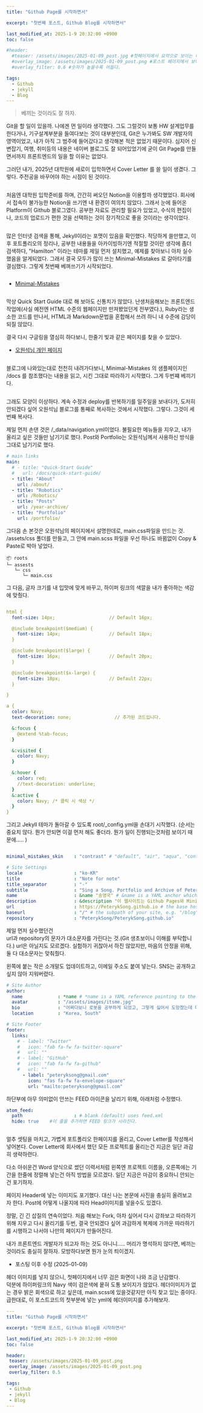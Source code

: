 ```yaml
---
title: "Github Page를 시작하면서"

excerpt: "첫번째 포스트, Github Blog를 시작하면서"

last_modified_at: 2025-1-9 20:32:00 +0900
toc: false

#header:
  #teaser: /assets/images/2025-01-09_post.jpg #첫페이지에서 요약으로 보이는 페이지.
  #overlay_image: /assets/images/2025-01-09_post.png #포스트 페이지에서 보이는 이미지
  #overlay_filter: 0.6 #숫자가 높을수록 어둡다.

tags:
  - Github
  - jekyll
  - Blog
---
```


> 베끼는 것이라도 잘 하자. 

 Git을 할 일이 있을까. 나에겐 먼 일이라 생각했다. 그도 그럴것이 보통 HW 설계업무를 한다거나, 기구설계부분을 들여다보는 것이 대부분인데, 
Git은 누가봐도 SW 개발자의 영역이었고, 내가 아직 그 범주에 들어갔다고 생각해본 적은 없었기 때문이다. 심지어 신변잡기, 여행, 취미등의 
내용은 네이버 블로그도 잘 되어있었기에 굳이 Git Page를 만들면서까지 프론트엔드의 일을 할 이유는 없었다.  

 그러던 내가, 2025년 대학원에 새로이 입학하면서 Cover Letter 를 쓸 일이 생겼다. 그렇다. 주전공을 바꾸어야 하는 시점이 된 것이다.

<img src="/assets/images/2025-01-09_notion.jpg" alt="">

 처음엔 대학원 입학준비를 하며, 간간히 써오던 Notion을 이용할까 생각했었다. 회사에서 접속이 불가능한 Notion을 쓰기엔 내 환경이 여의치 않았다. 그래서 눈에 들어온 Platform이 Github 블로그였다. 공부한 자료도 관리할 필요가 있었고, 수식의 편집이나, 코드의 업로드가 편한 것을 선택하는 것이 장기적으로 좋을 것이라는 생각이었다. 

<img src="/assets/images/2025-01-09-git.png" alt="">

 많은 인터넷 검색을 통해, Jekyll이라는 포맷이 있음을 확인했다. 적당하게 쓸만했고, 이후 포트폴리오의 정리나, 공부한 내용들을 아카이빙하기엔 적절할 것이란 생각에 좀더 검색하다, \"Hamilton\" 이라는 테마를 제일 먼저 설치했고, 예제를 찾아보니 아차 실수했음을 알게되었다. 그래서 결국 모두가 많이 쓰는 Minimal-Mistakes 로 갈아타기를 결심했다. 그렇게 첫번째 베껴쓰기가 시작되었다. 

 <img src="/assets/images/2025-01-09-hamilton.png" alt="">

 *  [Minimal-Mistakes](https://mmistakes.github.io/minimal-mistakes/)

 <img src="/assets/images/2025-01-09-minimal-mistakes.png" alt="">

 막상 Quick Start Guide 대로 해 보아도 신통치가 않았다. 난생처음해보는 프론트엔드 작업에(사실 예전엔 HTML 수준의 웹페이지만 만져봤었던게 전부였다.), Ruby라는 생소한 코드를 만나서, HTML과 Markdown문법을 혼합해서 쓰려 하니 내 수준에 감당이 되질 않았다. 

 결국 다시 구글링을 열심히 하다보니, 한줄기 빛과 같은 페이지를 찾을 수 있었다. 

* [오원석님 개인 페이지](https://www.wonseoko.com/jekyll/minimal-mistakes/)

 <img src="/assets/images/2025-01-09_owonseok.png" alt="">

블로그에 나와있는대로 천천히 내려가다보니, Minimal-Mistakes 의 샘플페이지인 /docs 를 참조했다는 내용을 읽고, 시킨 그대로 따라하기 시작했다. 그게 두번쨰 베끼기다. 

 <img src="/assets/images/2025-01-09-mm_docs.png" alt="">

그래도 모양이 이상하다. 계속 수정과 deploy를 반복하기를 일주일을 보내다가, 도저히 안되겠다 싶어 오원석님 블로그를 통째로 복사하는 것에서 시작했다. 그렇다. 그것이 세번째 복사다. 

제일 먼저 손댄 것은 /_data/navigation.yml이었다. 불필요한 메뉴들을 지우고, 내가 올리고 싶은 것들만 남기기로 했다. Post와 Portfolio는 오원석님께서 사용하신 방식을 그대로 남기기로 했다. 

```yml
# main links
main:
  # - title: "Quick-Start Guide"
  #   url: /docs/quick-start-guide/
  - title: "About"
    url: /about/
  - title: "Robotics"
    url: /Robotics/
  - title: "Posts"
    url: /year-archive/
  - title: "Portfolio"
    url: /portfolio/
```

그다음 손 본것은 오원석님의 페이지에서 설명한데로, main.css파일을 만드는 것. 
/assets/css 폴더를 만들고, 그 안에 main.scss 파일을 우선 하나도 바뀜없이 Copy & Paste로 박아 넣었다. 

```
📦 roots
└─ assests
   └─ css
      └─ main.css
```
<!-- ©generated by [Project Tree Generator](https://woochanleee.github.io/project-tree-generator) -->

그 다음, 글자 크기를 내 입맛에 맞게 바꾸고, 
하이퍼 링크의 색깔을 내가 좋아하는 색감에 맞췄다. 

```yml

html {
  font-size: 14px;                    // Default 16px;

  @include breakpoint($medium) {
    font-size: 14px;                  // Default 18px;
  }

  @include breakpoint($large) {
    font-size: 16px;                  // Default 20px;
  }

  @include breakpoint($x-large) {
    font-size: 18px;                  // Default 22px;
  }

}
```

```yml
a {
  color: Navy;
  text-decoration: none;                // 추가된 코드입니다.

  &:focus {
    @extend %tab-focus;
  }

  &:visited {
    color: Navy;
  }

  &:hover {
    color: red;
    //text-decoration: underline;
  }
  &:active {
    color: Navy; /* 클릭 시 색상 */
  }
}
```

그리고 Jekyll 테마가 돌아갈 수 있도록 root/_config.yml을 손대기 시작했다. 
(순서는 중요치 않다. 뭔가 안되면 이걸 먼저 해도 좋더라. 뭔가 일이 진행되는것처럼 보이기 때문에..... )

```yml

minimal_mistakes_skin    : "contrast" # "default", "air", "aqua", "contrast", "dark", "dirt", "neon", "mint", "plum", "sunrise"

# Site Settings
locale                   : "ko-KR"
title                    : "Note for note"
title_separator          : "-"
subtitle                 : "Sing a Song. Portfolio and Archive of PeterykSong" #Portfolio and Archive for Robotics
name                     : &name "송영국" # &name is a YAML anchor which can be *referenced later
description              : &description "이 웹사이트는 Github Pages와 Minimal-Mistakes Jekyll 테마 및 오원석님(www.wonseoko.com) 디자인을 사용해 만들어졌습니다."
url                      : https://PeterykSong.github.io # the base hostname & protocol for your site e.g. "https://mmistakes.github.io"
baseurl                  : "/" # the subpath of your site, e.g. "/blog"
repository               : "PeterykSong/PeterykSong.github.io"
```

제일 먼저 실수했던건  
url과 repository의 문자가 대소문자를 가린다는 것.(Git 생초보이니 이해를 부탁합니다.) url은 아닐지도 모르겠다. 실험하기 귀찮아서 하진 않았지만, 마음의 안정을 위해, 둘 다 대소문자는 맞춰줬다.

왼쪽에 붙는 작은 소개말도 업데이트하고, 이메일 주소도 붙여 넣는다. SNS는 공개하고싶지 않아 지워버렸다. 

```yml
# Site Author
author:
  name             : *name # *name is a YAML reference pointing to the &anchor earlier
  avatar           : "/assets/images/itsme.jpg"
  bio              : "어쩌다보니 로봇을 공부하게 되었고, 그렇게 싫어서 도망쳤는데 다시 로봇을 만들고 있습니다."
  location         : "Korea, South"
```
```yml
# Site Footer
footer:
  links:
    # - label: "Twitter"
    #   icon: "fab fa-fw fa-twitter-square"
    #   url: ""
    # - label: "GitHub"
    #   icon: "fab fa-fw fa-github"
    #   url: ""
      - label: "peteryksong@gmail.com"
        icon: "fas fa-fw fa-envelope-square"
        url: "mailto:peteryksong@gmail.com"
```

하단부에 아무 의미없이 안쓰는 FEED 아이콘을 날리기 위해, 아래처럼 수정했다. 
```yml
atom_feed:
  path                   : # blank (default) uses feed.xml
  hide: true    #이 줄을 추가하면 FEED 링크가 사라진다.
```


 <img src="/assets/images/2025-01-09-feed.png" alt="">

 얼추 셋팅을 마치고, 가볍게 포트폴리오 한페이지를 올리고, Cover Letter를 작성해서 넣어본다. Cover Letter에 회사에서 했던 모든 프로젝트를 올리는건 지금은 일단 과감히 생략하련다. 

 다소 아쉬운건 Word 양식으로 썼던 이력서처럼 왼쪽엔 프로젝트 이름을, 오른쪽에는 기간을 한줄에 정렬해 넣는건 아직 방법을 모르겠다. 일단 지금은 마감이 중요하니 안되는건 포기하자. 

페이지 Header에 넣는 이미지도 포기했다. 대신 나는 본문에 사진을 충실히 올려보고자 한다. Post에 어떻게 나올지에 따라 Head이미지를 넣을수도 있겠다. 

 정말, 긴 긴 삽질의 연속이었다. 처음 해보는 Fork, 아차 싶어서 다시 강좌보고 따라하기 위해 지우고 다시 올리기를 두번, 결국 안되겠다 싶어 과감하게 복제에 가까운 따라하기를 시행하고 나서야 나만의 페이지가 만들어진다. 

 

 내가 프론트엔드 개발자가 되고자 하는 것도 아니니..... 
 머리가 명석하지 않다면, 베끼는 것이라도 충실히 잘하자. 모방하다보면 뭔가 눈의 틔이겠지.

 * 포스팅 이후 수정 (2025-01-09)
 
 헤더 이미지를 넣지 않으니, 첫페이지에서 너무 검은 화면이 나와 조금 난감했다.   
 덕분에 하이퍼링크의 Navy 색이 검은색에 뭍혀 도통 보이지가 않았다. 헤더이미지가 없는 경우 밝은 회색으로 하고 싶은데, main.scss에 있을것같지만 아직 찾고 있는 중이다. 급한대로, 이 포스트코드의 첫부분에 넣는 yml에 헤더이미지를 추가해보자. 

 ```yml
 ---
title: "Github Page를 시작하면서"

excerpt: "첫번째 포스트, Github Blog를 시작하면서"

last_modified_at: 2025-1-9 20:32:00 +0900
toc: false

header:
  teaser: /assets/images/2025-01-09_post.png
  overlay_image: /assets/images/2025-01-09_post.png
  overlay_filter: 0.5

tags:
  - Github
  - jekyll
  - Blog
---
```
